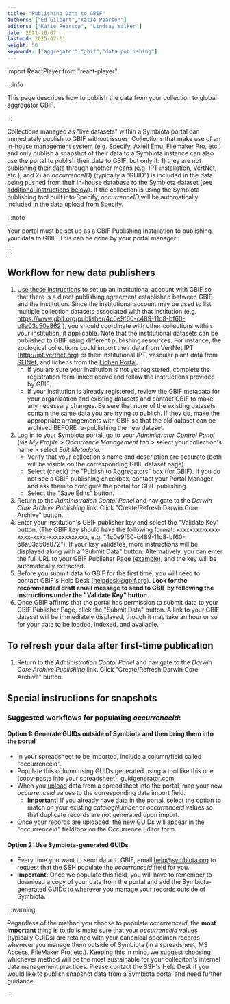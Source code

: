 ```yaml
---
title: "Publishing Data to GBIF"
authors: ["Ed Gilbert","Katie Pearson"]
editors: ["Katie Pearson", "Lindsay Walker"]
date: 2021-10-07
lastmod: 2025-07-01
weight: 50
keywords: ["aggregator","gbif","data publishing"]
---
```


import ReactPlayer from "react-player";

:::info

This page describes how to publish the data from your collection to global aggregator [GBIF](https://www.gbif.org).

:::

Collections managed as "live datasets" within a Symbiota portal can immediately publish to GBIF without issues. Collections that make use of an in-house management system (e.g. Specify, Axiell Emu, Filemaker Pro, etc.) and only publish a snapshot of their data to a Symbiota instance can also use the portal to publish their data to GBIF, but only if: 1) they are not publishing their data through another means (e.g. IPT installation, VertNet, etc.), and 2) an _occurrenceID_) (typically a "GUID") is included in the data being pushed from their in-house database to the Symbiota dataset (see [additional instructions below](/docs/Collection_Manager_Guide/Data_Publishing/publishing_gbif/#special-instructions-for-snapshots)). If the collection is using the Symbiota publishing tool built into Specify, _occurrenceID_ will be automatically included in the data upload from Specify. 

:::note

Your portal must be set up as a GBIF Publishing Installation to publishing your data to GBIF. This can be done by your portal manager.

:::

## Workflow for new data publishers
1. [Use these instructions](/docs/Collection_Manager_Guide/Data_Publishing/requesting_endorsement) to set up an institutional account with GBIF so that there is a direct publishing agreement established between GBIF and the institution. Since the institutional account may be used to list multiple collection datasets associated with that institution (e.g. https://www.gbif.org/publisher/4c0e9f60-c489-11d8-bf60-b8a03c50a862 ), you should coordinate with other collections within your institution, if applicable. Note that the institutional datasets can be published to GBIF using different publishing resources. For instance, the zoological collections could import their data from VertNet IPT (http://ipt.vertnet.org) or their institutional IPT, vascular plant data from [SEINet](https://swbiodiversity.org), and lichens from the [Lichen Portal](https://lichenportal.org).
   * If you are sure your institution is not yet registered, complete the registration form linked above and follow the instructions provided by GBIF. 
   * If your institution is already registered, review the GBIF metadata for your organization and existing datasets and contact GBIF to make any necessary changes. Be sure that none of the existing datasets contain the same data you are trying to publish. If they do, make the appropriate arrangements with GBIF so that the old dataset can be archived BEFORE re-publishing the new dataset.
2. Log in to your Symbiota portal, go to your _Administrator Control Panel_ (via _My Profile_ > _Occurrence Management tab_ > select your collection's name > select _Edit Metadata_.
   * Verify that your collection's name and description are accurate (both will be visible on the corresponding GBIF dataset page).
   * Select (check) the "Publish to Aggregators" box (for GBIF). If you do not see a GBIF publishing checkbox, contact your Portal Manager and ask them to configure the portal for GBIF publishing.  
   * Select the "Save Edits" button. 
3. Return to the _Administration Contol Panel_ and navigate to the _Darwin Core Archive Publishing_ link. Click "Create/Refresh Darwin Core Archive" button.
4. Enter your institution's GBIF publisher key and select the "Validate Key" button. (The GBIF key should have the following format: xxxxxxxx-xxxx-xxxx-xxxx-xxxxxxxxxxxx, e.g. "4c0e9f60-c489-11d8-bf60-b8a03c50a872"). If your key validates, more instructions will be displayed along with a "Submit Data" button. Alternatively, you can enter the full URL to your GBIF Publisher Page ([example](https://www.gbif.org/publisher/d16f32bb-204f-4c07-95eb-6673e90225e9)), and the key will be automatically extracted. 
5. Before you submit data to GBIF for the first time, you will need to contact GBIF's Help Desk (helpdesk@gbif.org). **Look for the recommended draft email message to send to GBIF by following the instructions under the "Validate Key" button.** 
6. Once GBIF affirms that the portal has permission to submit data to your GBIF Publisher Page, click the "Submit Data" button. A link to your GBIF dataset will be immediately displayed, though it may take an hour or so for your data to be loaded, indexed, and available.

## To refresh your data after first-time publication
1. Return to the _Administration Contol Panel_ and navigate to the _Darwin Core Archive Publishing_ link. Click "Create/Refresh Darwin Core Archive" button.

<ReactPlayer
  playing={false}
  controls
  url="https://www.youtube.com/watch?v=aDbw9RF4w08"
/>

## Special instructions for snapshots
### Suggested workflows for populating _occurrenceid_:

#### Option 1: Generate GUIDs outside of Symbiota and then bring them into the portal
* In your spreadsheet to be imported, include a column/field called "occurrenceid".
* Populate this column using GUIDs generated using a tool like this one (copy-paste into your spreadsheet): [guidgenerator.com](https://www.guidgenerator.com).
* When you [upload](/docs/Collection_Manager_Guide/Importing_Uploading/) data from a spreadsheet into the portal, map your new _occurrenceid_ values to the corresponding data import field.
  * **Important:** If you already have data in the portal, select the option to match on your existing _catalogNumber_ or _occurrenceid_ values so that duplicate records are not generated upon import.
* Once your records are uploaded, the new GUIDs will appear in the "occurrenceid" field/box on the Occurrence Editor form.

#### Option 2: Use Symbiota-generated GUIDs
* Every time you want to send data to GBIF, email help@symbiota.org to request that the SSH populate the _occurrenceid_ field for you. 
* **Important:** Once we populate this field, you will have to remember to download a copy of your data from the portal and add the Symbiota-generated GUIDs to wherever you manage your records outside of Symbiota.

:::warning

Regardless of the method you choose to populate _occurrenceid_, the **most important** thing is to do is make sure that your _occurrenceid_ values (typically GUIDs) are retained with your canonical specimen records wherever you manage them outside of Symbiota (in a spreadsheet, MS Access, FileMaker Pro, etc.). Keeping this in mind, we suggest choosing whichever method will be the most sustainable for your colleciton's internal data management practices. Please contact the SSH's Help Desk if you would like to publish snapshot data from a Symbiota portal and need further guidance.

:::


